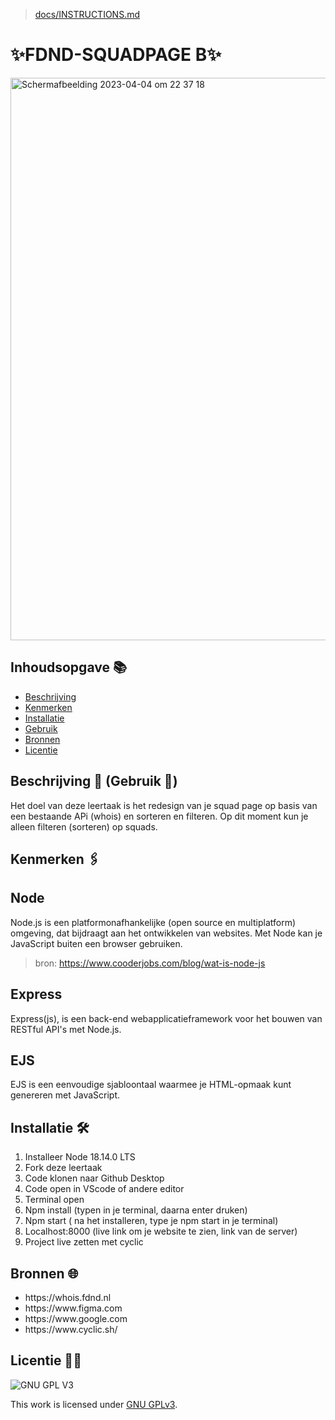 > [docs/INSTRUCTIONS.md](docs/INSTRUCTIONS.md)

# ✨FDND-SQUADPAGE B✨


<img width="900" alt="Scherm­afbeelding 2023-04-04 om 22 37 18" src="https://user-images.githubusercontent.com/112861261/229914998-332f7814-35c0-41d1-a00e-f82503544e54.png">

## Inhoudsopgave 📚

  * [Beschrijving](#beschrijving)
  * [Kenmerken](#kenmerken)
  * [Installatie](#installatie)
  * [Gebruik](#gebruik)
  * [Bronnen](#bronnen)
  * [Licentie](#licentie)

## Beschrijving 📑 (Gebruik 📱)

Het doel van deze leertaak is het redesign van je squad page op basis van een bestaande APi (whois) en sorteren en filteren. Op dit moment kun je alleen filteren (sorteren) op squads.

## Kenmerken 🖇️

## Node
Node.js is een platformonafhankelijke (open source en multiplatform) omgeving, dat bijdraagt aan het ontwikkelen van websites. Met Node kan je JavaScript buiten een browser gebruiken.

> bron: https://www.cooderjobs.com/blog/wat-is-node-js

## Express

Express(js), is een back-end webapplicatieframework voor het bouwen van RESTful API's met Node.js.


## EJS


EJS is een eenvoudige sjabloontaal waarmee je HTML-opmaak kunt genereren met JavaScript.

## Installatie 🛠️
1. Installeer Node 18.14.0 LTS
2. Fork deze leertaak
3. Code klonen naar Github Desktop
4. Code open in VScode of andere editor
5. Terminal open
6. Npm install (typen in je terminal, daarna enter druken)
7. Npm start ( na het installeren, type je npm start in je terminal)
8. Localhost:8000 (live link om je website te zien, link van de server)
9. Project live zetten met cyclic



## Bronnen 🌐
<ul>
<li>https://whois.fdnd.nl</li>
<li>https://www.figma.com</li>
<li>https://www.google.com</li>
<li>https://www.cyclic.sh/</li>
</ul>

## Licentie 🔐🔏

![GNU GPL V3](https://www.gnu.org/graphics/gplv3-127x51.png)

This work is licensed under [GNU GPLv3](./LICENSE).
